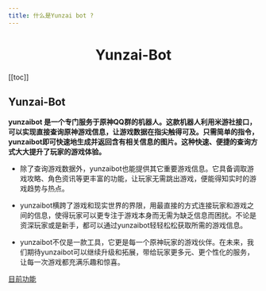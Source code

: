 ```yaml
---
title: 什么是Yunzai bot ?
--- 
```


<div align="center">

#  Yunzai-Bot

</div>

[[toc]]

##  Yunzai-Bot 

**yunzaibot 是一个专门服务于原神QQ群的机器人。这款机器人利用米游社接口，可以实现直接查询原神游戏信息，让游戏数据在指尖触得可及。只需简单的指令，yunzaibot即可快速地生成并返回含有相关信息的图片。这种快速、便捷的查询方式大大提升了玩家的游戏体验。** 

* 除了查询游戏数据外，yunzaibot也能提供其它重要游戏信息。它具备调取游戏攻略、角色资讯等更丰富的功能，让玩家无需跳出游戏，便能得知实时的游戏趋势与热点。

* yunzaibot横跨了游戏和现实世界的界限，用最直接的方式连接玩家和游戏之间的信息，使得玩家可以更专注于游戏本身而无需为缺乏信息而困扰。不论是资深玩家或是新手，都可以通过yunzaibot轻轻松松获取所需的游戏信息。

* yunzaibot不仅是一款工具，它更是每一个原神玩家的游戏伙伴。在未来，我们期待yunzaibot可以继续升级和拓展，带给玩家更多元、更个性化的服务，让每一次游戏都充满乐趣和惊喜。

[目前功能](https://github.com/Le-niao/Yunzai-Bot/tree/main/plugins/genshin)



